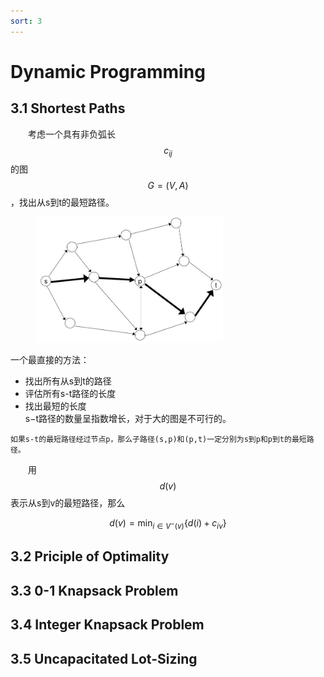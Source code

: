 ```yaml
---
sort: 3
---
```


# Dynamic Programming

## 3.1 Shortest Paths

&emsp;&emsp;考虑一个具有非负弧长$$c_{ij}$$的图$$G = (V, A)$$，找出从s到t的最短路径。

<figure><img src="./images/3/1.JPG" width=300px></figure>

一个最直接的方法：  
* 找出所有从s到t的路径
* 评估所有s-t路径的长度
* 找出最短的长度  
s−t路径的数量呈指数增长，对于大的图是不可行的。

```tip
如果s-t的最短路径经过节点p，那么子路径(s,p)和(p,t)一定分别为s到p和p到t的最短路径。
```

&emsp;&emsp;用$$d(v)$$表示从s到v的最短路径，那么

$$ d(v)=\min _{i \in V^{-}(v)}\left\{d(i)+c_{i v}\right\} $$






## 3.2 Priciple of Optimality
## 3.3 0-1 Knapsack Problem
## 3.4 Integer Knapsack Problem
## 3.5 Uncapacitated Lot-Sizing

<br />
<b><font color="#3399ff"></font></b>
<!-- 绿 --><!-- #33cc00 -->
<b><font color="#00B050"></font></b>
<!-- 橙 -->
<b><font color="#FF4500"></font></b>